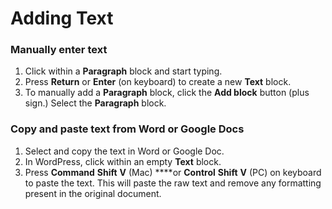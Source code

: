 # Adding Text

### Manually enter text

1. Click within a **Paragraph** block and start typing.
2. Press **Return** or **Enter** \(on keyboard\) to create a new **Text** block.
3. To manually add a **Paragraph** block, click the **Add block** button \(plus sign.\) Select the **Paragraph** block.  

### Copy and paste text from Word or Google Docs

1. Select and copy the text in Word or Google Doc.
2. In WordPress, click within an empty **Text** block.
3. Press **Command** **Shift** **V** \(Mac\) ****or **Control** **Shift** **V** \(PC\) on keyboard to paste the text. This will paste the raw text and remove any formatting present in  the original document. 



